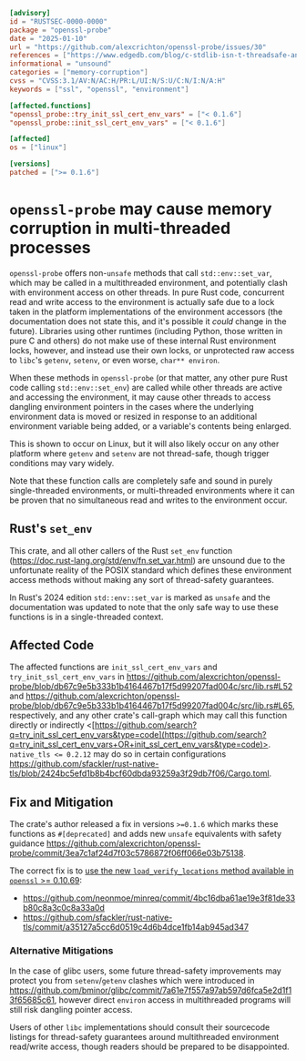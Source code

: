 ```toml
[advisory]
id = "RUSTSEC-0000-0000"
package = "openssl-probe"
date = "2025-01-10"
url = "https://github.com/alexcrichton/openssl-probe/issues/30"
references = ["https://www.edgedb.com/blog/c-stdlib-isn-t-threadsafe-and-even-safe-rust-didn-t-save-us"]
informational = "unsound"
categories = ["memory-corruption"]
cvss = "CVSS:3.1/AV:N/AC:H/PR:L/UI:N/S:U/C:N/I:N/A:H"
keywords = ["ssl", "openssl", "environment"]

[affected.functions]
"openssl_probe::try_init_ssl_cert_env_vars" = ["< 0.1.6"]
"openssl_probe::init_ssl_cert_env_vars" = ["< 0.1.6"]

[affected]
os = ["linux"]

[versions]
patched = [">= 0.1.6"]
```

# `openssl-probe` may cause memory corruption in multi-threaded processes

`openssl-probe` offers non-`unsafe` methods that call `std::env::set_var`, which may be called
in a multithreaded environment, and potentially clash with environment access on other threads.
In pure Rust code, concurrent read and write access to the environment is actually safe due to a lock
taken in the platform implementations of the environment accessors (the documentation does not
state this, and it's possible it _could_ change in the future). Libraries using other runtimes
(including Python, those written in pure C and others) do not make use of these internal Rust
environment locks, however, and instead use their own locks, or unprotected raw access to `libc`'s 
`getenv`, `setenv`, or even worse, `char** environ`.

When these methods in `openssl-probe` (or that matter, any other pure Rust code calling `std::env::set_env`)
are called while other threads are active and accessing the environment, it
may cause other threads to access dangling environment pointers in the cases where the underlying
environment data is moved or resized in response to an additional environment variable being
added, or a variable's contents being enlarged.

This is shown to occur on Linux, but it will also likely occur on any other platform where `getenv`
and `setenv` are not thread-safe, though trigger conditions may vary widely.

Note that these function calls are completely safe and sound in purely single-threaded environments,
or multi-threaded environments where it can be proven that no simultaneous read and writes to the
environment occur.

## Rust's `set_env`

This crate, and all other callers of the Rust `set_env` function (<https://doc.rust-lang.org/std/env/fn.set_var.html>)
are unsound due to the unfortunate reality of the POSIX standard which defines these environment access methods
without making any sort of thread-safety guarantees.

In Rust's 2024 edition `std::env::set_var` is marked as `unsafe` and the documentation was updated to note
that the only safe way to use these functions is in a single-threaded context.

## Affected Code

The affected functions are `init_ssl_cert_env_vars` and `try_init_ssl_cert_env_vars` in 
<https://github.com/alexcrichton/openssl-probe/blob/db67c9e5b333b1b4164467b17f5d99207fad004c/src/lib.rs#L52> and <https://github.com/alexcrichton/openssl-probe/blob/db67c9e5b333b1b4164467b17f5d99207fad004c/src/lib.rs#L65>, respectively, and
any other crate's call-graph which may call this function directly or indirectly
<[https://github.com/search?q=try_init_ssl_cert_env_vars&type=code](https://github.com/search?q=try_init_ssl_cert_env_vars+OR+init_ssl_cert_env_vars&type=code)>.  `native_tls <= 0.2.12` may
do so in certain configurations <https://github.com/sfackler/rust-native-tls/blob/2424bc5efd1b8b4bcf60dbda93259a3f29db7f06/Cargo.toml>.

## Fix and Mitigation

The crate's author released a fix in versions `>=0.1.6` which marks these functions as `#[deprecated]` and adds
new `unsafe` equivalents with safety guidance <https://github.com/alexcrichton/openssl-probe/commit/3ea7c1af24d7f03c5786872f06ff066e03b75138>.

The correct fix is to [use the new `load_verify_locations` method available in `openssl` >= 0.10.69](https://docs.rs/openssl/latest/openssl/ssl/struct.SslConnectorBuilder.html#method.load_verify_locations):

 - https://github.com/neonmoe/minreq/commit/4bc16dba61ae19e3f81de33b80c8a3c0c8a33a0d
 - https://github.com/sfackler/rust-native-tls/commit/a35127a5cc6d0519c4d6b4dce1fb14ab945ad347

### Alternative Mitigations

In the case of glibc users, some future thread-safety improvements may protect you from `setenv`/`getenv` clashes
which were introduced in <https://github.com/bminor/glibc/commit/7a61e7f557a97ab597d6fca5e2d1f13f65685c61>,
however direct `environ` access in multithreaded programs will still risk dangling pointer access.

Users of other `libc` implementations should consult their sourcecode listings for thread-safety guarantees
around multithreaded environment read/write access, though readers should be prepared to be disappointed.
